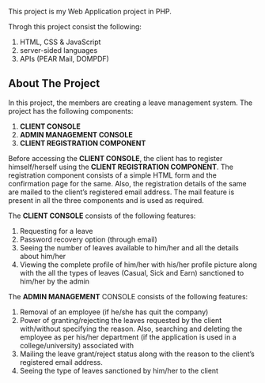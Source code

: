 
This project is my Web Application project in PHP. 

Throgh this project consist the following:

  1. HTML, CSS & JavaScript
  2. server-sided languages
  3. APIs (PEAR Mail, DOMPDF)

## About The Project

In this project, the members are creating a leave management system. The project has
the following components:

  1. **CLIENT CONSOLE**
  2. **ADMIN MANAGEMENT CONSOLE**
  3. **CLIENT REGISTRATION COMPONENT**
  
Before accessing the **CLIENT CONSOLE**, the client has to register himself/herself using
the **CLIENT REGISTRATION COMPONENT**. The registration component consists of a
simple HTML form and the confirmation page for the same. Also, the registration details
of the same are mailed to the client’s registered email address. The mail feature is
present in all the three components and is used as required.

The **CLIENT CONSOLE** consists of the following features:

  1. Requesting for a leave
  2. Password recovery option (through email)
  3. Seeing the number of leaves available to him/her and all the details about
  him/her
  4. Viewing the complete profile of him/her with his/her profile picture along with
  the all the types of leaves (Casual, Sick and Earn) sanctioned to him/her by the
  admin
  
The **ADMIN MANAGEMENT** CONSOLE consists of the following features:

  1. Removal of an employee (if he/she has quit the company)
  2. Power of granting/rejecting the leaves requested by the client with/without
  specifying the reason. Also, searching and deleting the employee as per his/her
  department (if the application is used in a college/university) associated with
  3. Mailing the leave grant/reject status along with the reason to the client’s
  registered email address.
  4. Seeing the type of leaves sanctioned by him/her to the client
